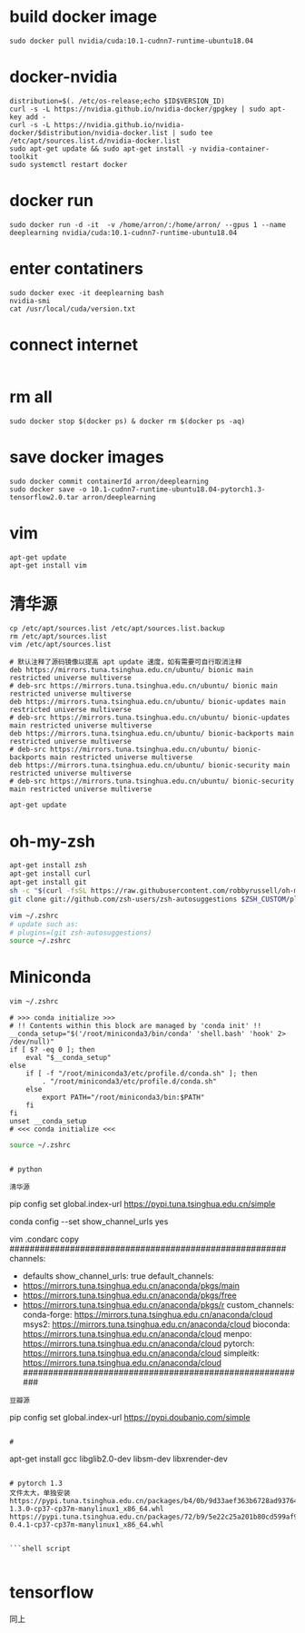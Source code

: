 # build docker image
```
sudo docker pull nvidia/cuda:10.1-cudnn7-runtime-ubuntu18.04
```

# docker-nvidia
```
distribution=$(. /etc/os-release;echo $ID$VERSION_ID)
curl -s -L https://nvidia.github.io/nvidia-docker/gpgkey | sudo apt-key add -
curl -s -L https://nvidia.github.io/nvidia-docker/$distribution/nvidia-docker.list | sudo tee /etc/apt/sources.list.d/nvidia-docker.list
sudo apt-get update && sudo apt-get install -y nvidia-container-toolkit
sudo systemctl restart docker
```


# docker run
```
sudo docker run -d -it  -v /home/arron/:/home/arron/ --gpus 1 --name deeplearning nvidia/cuda:10.1-cudnn7-runtime-ubuntu18.04
```

# enter contatiners
```
sudo docker exec -it deeplearning bash
nvidia-smi
cat /usr/local/cuda/version.txt
```

# connect internet
```

```

# rm all 
```
sudo docker stop $(docker ps) & docker rm $(docker ps -aq)
```
# save docker images
```
sudo docker commit containerId arron/deeplearning
sudo docker save -o 10.1-cudnn7-runtime-ubuntu18.04-pytorch1.3-tensorflow2.0.tar arron/deeplearning
```

# vim
```shell script
apt-get update
apt-get install vim
```

# 清华源
```shell script
cp /etc/apt/sources.list /etc/apt/sources.list.backup
rm /etc/apt/sources.list
vim /etc/apt/sources.list
```
```
# 默认注释了源码镜像以提高 apt update 速度，如有需要可自行取消注释
deb https://mirrors.tuna.tsinghua.edu.cn/ubuntu/ bionic main restricted universe multiverse
# deb-src https://mirrors.tuna.tsinghua.edu.cn/ubuntu/ bionic main restricted universe multiverse
deb https://mirrors.tuna.tsinghua.edu.cn/ubuntu/ bionic-updates main restricted universe multiverse
# deb-src https://mirrors.tuna.tsinghua.edu.cn/ubuntu/ bionic-updates main restricted universe multiverse
deb https://mirrors.tuna.tsinghua.edu.cn/ubuntu/ bionic-backports main restricted universe multiverse
# deb-src https://mirrors.tuna.tsinghua.edu.cn/ubuntu/ bionic-backports main restricted universe multiverse
deb https://mirrors.tuna.tsinghua.edu.cn/ubuntu/ bionic-security main restricted universe multiverse
# deb-src https://mirrors.tuna.tsinghua.edu.cn/ubuntu/ bionic-security main restricted universe multiverse
```

```shell script
apt-get update
```

# oh-my-zsh
```bash
apt-get install zsh
apt-get install curl
apt-get install git
sh -c "$(curl -fsSL https://raw.githubusercontent.com/robbyrussell/oh-my-zsh/master/tools/install.sh)"
git clone git://github.com/zsh-users/zsh-autosuggestions $ZSH_CUSTOM/plugins/zsh-autosuggestions
```
```bash
vim ~/.zshrc
# update such as:
# plugins=(git zsh-autosuggestions)
source ~/.zshrc
```


# Miniconda
```bash
vim ~/.zshrc
```
```
# >>> conda initialize >>>
# !! Contents within this block are managed by 'conda init' !!
__conda_setup="$('/root/miniconda3/bin/conda' 'shell.bash' 'hook' 2> /dev/null)"
if [ $? -eq 0 ]; then
    eval "$__conda_setup"
else
    if [ -f "/root/miniconda3/etc/profile.d/conda.sh" ]; then
        . "/root/miniconda3/etc/profile.d/conda.sh"
    else
        export PATH="/root/miniconda3/bin:$PATH"
    fi
fi
unset __conda_setup
# <<< conda initialize <<<
```

```bash
source ~/.zshrc
```
```

# python

清华源
```
pip config set global.index-url https://pypi.tuna.tsinghua.edu.cn/simple

conda config --set show_channel_urls yes

vim .condarc
copy 
#######################################################
channels:
  - defaults
show_channel_urls: true
default_channels:
  - https://mirrors.tuna.tsinghua.edu.cn/anaconda/pkgs/main
  - https://mirrors.tuna.tsinghua.edu.cn/anaconda/pkgs/free
  - https://mirrors.tuna.tsinghua.edu.cn/anaconda/pkgs/r
custom_channels:
  conda-forge: https://mirrors.tuna.tsinghua.edu.cn/anaconda/cloud
  msys2: https://mirrors.tuna.tsinghua.edu.cn/anaconda/cloud
  bioconda: https://mirrors.tuna.tsinghua.edu.cn/anaconda/cloud
  menpo: https://mirrors.tuna.tsinghua.edu.cn/anaconda/cloud
  pytorch: https://mirrors.tuna.tsinghua.edu.cn/anaconda/cloud
  simpleitk: https://mirrors.tuna.tsinghua.edu.cn/anaconda/cloud
#########################################################
  
  
```
豆瓣源
```
pip config set global.index-url https://pypi.doubanio.com/simple
```

# 
```
apt-get install gcc libglib2.0-dev libsm-dev libxrender-dev
```

# pytorch 1.3
文件太大，单独安装
https://pypi.tuna.tsinghua.edu.cn/packages/b4/0b/9d33aef363b6728ad937643d98be713c6c25d50ce338678ad57cee6e6fd5/torch-1.3.0-cp37-cp37m-manylinux1_x86_64.whl
https://pypi.tuna.tsinghua.edu.cn/packages/72/b9/5e22c25a201b80cd599af910200b66872af5f5404a13dc76e9ce1a988bed/torchvision-0.4.1-cp37-cp37m-manylinux1_x86_64.whl


```shell script


```

# tensorflow
同上
